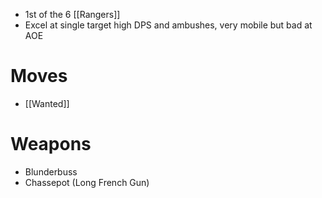 - 1st of the 6 [[Rangers]]
- Excel at single target high DPS and ambushes, very mobile but bad at AOE

# Moves
- [[Wanted]]

# Weapons
- Blunderbuss
- Chassepot (Long French Gun)